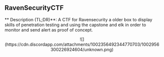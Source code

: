 ## RavenSecurityCTF

** Description (TL;DR)**:
A CTF for Ravensecurity a older box to display skills of penetration testing and using the capstone and elk in order to monitor and send alert as proof of concept. 
<p align="center">
![](https://cdn.discordapp.com/attachments/1002356492344770703/1002956300226924604/unknown.png)
</p>


